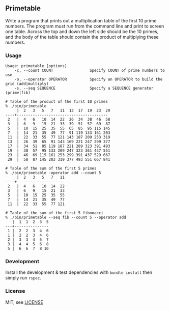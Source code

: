 ## Primetable

Write a program that prints out a multiplication table of the first 10 prime numbers.
The program must run from the command line and print to screen one table.
Across the top and down the left side should be the 10 primes, and the body of the table should contain the product of multiplying these numbers.

### Usage

```
Usage: primetable [options]
    -c, --count COUNT                Specify COUNT of prime numbers to use
    -o, --operator OPERATOR          Specify an OPERATOR to build the grid (add|multiply)
    -s, --seq SEQUENCE               Specify a SEQUENCE generator (prime|fib)

# Table of the product of the first 10 primes
% ./bin/primetable
     |  2   3   5   7   11  13  17  19  23  29
----+----------------------------------------
 2   |  4   6   10  14  22  26  34  38  46  58
 3   |  6   9   15  21  33  39  51  57  69  87
 5   |  10  15  25  35  55  65  85  95 115 145
 7   |  14  21  35  49  77  91 119 133 161 203
 11  |  22  33  55  77 121 143 187 209 253 319
 13  |  26  39  65  91 143 169 221 247 299 377
 17  |  34  51  85 119 187 221 289 323 391 493
 19  |  38  57  95 133 209 247 323 361 437 551
 23  |  46  69 115 161 253 299 391 437 529 667
 29  |  58  87 145 203 319 377 493 551 667 841

# Table of the sum of the first 5 primes
% ./bin/primetable -operator add --count 5
     |  2   3   5   7   11
----+--------------------
 2   |  4   6   10  14  22
 3   |  6   9   15  21  33
 5   |  10  15  25  35  55
 7   |  14  21  35  49  77
 11  |  22  33  55  77 121

# Table of the sum of the first 5 fibonacci
% ./bin/primetable --seq fib --count 5 --operator add
   |  1  1  2  3  5
---+---------------
 1 |  2  2  3  4  6
 1 |  2  2  3  4  6
 2 |  3  3  4  5  7
 3 |  4  4  5  6  8
 5 |  6  6  7  8 10
```

### Development

Install the development & test dependencies with `bundle install` then simply run `rspec`.

### License

MIT, see [LICENSE](https://github.com/hubb/primetable/blob/master/LICENSE)